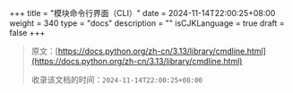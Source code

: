 +++
title = "模块命令行界面（CLI）"
date = 2024-11-14T22:00:25+08:00
weight = 340
type = "docs"
description = ""
isCJKLanguage = true
draft = false
+++

> 原文：[https://docs.python.org/zh-cn/3.13/library/cmdline.html](https://docs.python.org/zh-cn/3.13/library/cmdline.html)
>
> 收录该文档的时间：`2024-11-14T22:00:25+08:00`
